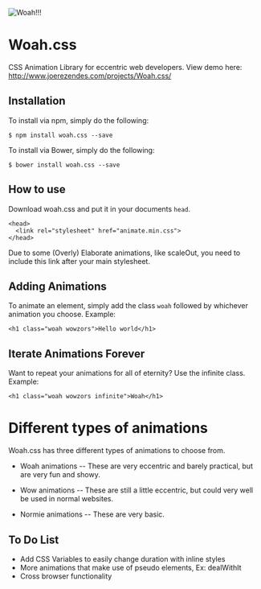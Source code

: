 ![Woah!!!](https://image.ibb.co/i3QtA7/INTRODUCING.png)


# Woah.css
CSS Animation Library for eccentric web developers.
View demo here: http://www.joerezendes.com/projects/Woah.css/

## Installation

To install via npm, simply do the following:
```
$ npm install woah.css --save
```

To install via Bower, simply do the following:
```
$ bower install woah.css --save
```


## How to use
Download woah.css and put it in your documents ```head```.

```
<head>
  <link rel="stylesheet" href="animate.min.css">
</head>
```
Due to some (Overly) Elaborate animations, like scaleOut, you need to include this link after your main stylesheet.

## Adding Animations
To animate an element, simply add the class ```woah``` followed by whichever animation you choose. Example:

```
<h1 class="woah wowzors">Hello world</h1>
```

## Iterate Animations Forever
Want to repeat your animations for all of eternity? Use the infinite class. Example:
```
<h1 class="woah wowzors infinite">Woah</h1>
```
# Different types of animations
Woah.css has three different types of animations to choose from.

- Woah animations
-- These are very eccentric and barely practical, but are very fun and showy.

- Wow animations
-- These are still a little eccentric, but could very well be used in normal websites.

- Normie animations
-- These are very basic.

## To Do List
 - Add CSS Variables to easily change duration with inline styles
 - More animations that make use of pseudo elements, Ex: dealWithIt
 - Cross browser functionality
